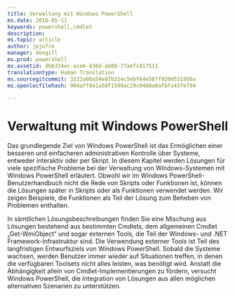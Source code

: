 ```yaml
---
title: Verwaltung mit Windows PowerShell
ms.date: 2016-05-11
keywords: powershell,cmdlet
description: 
ms.topic: article
author: jpjofre
manager: dongill
ms.prod: powershell
ms.assetid: db6334ec-ace6-436d-ab88-77aefc817511
translationtype: Human Translation
ms.sourcegitcommit: 3222a0ba54e87b214c5ebf64e587f920d531956a
ms.openlocfilehash: 904aff841a50f1599ac29c0408a0af6fa43fe794

---
```


# Verwaltung mit Windows PowerShell
Das grundlegende Ziel von Windows PowerShell ist das Ermöglichen einer besseren und einfacheren administrativen Kontrolle über Systeme, entweder interaktiv oder per Skript. In diesem Kapitel werden Lösungen für viele spezifische Probleme bei der Verwaltung von Windows-Systemen mit Windows PowerShell erläutert. Obwohl wir im Windows PowerShell-Benutzerhandbuch nicht die Rede von Skripts oder Funktionen ist, können die Lösungen später in Skripts oder als Funktionen verwendet werden. Wir zeigen Beispiele, die Funktionen als Teil der Lösung zum Beheben von Problemen enthalten.

In sämtlichen Lösungsbeschreibungen finden Sie eine Mischung aus Lösungen bestehend aus bestimmten Cmdlets, dem allgemeinen Cmdlet „Get-WmiObject“ und sogar externen Tools, die Teil der Windows- und .NET Framework-Infrastruktur sind. Die Verwendung externer Tools ist Teil des langfristigen Entwurfsziels von Windows PowerShell. Sobald die Systeme wachsen, werden Benutzer immer wieder auf Situationen treffen, in denen die verfügbaren Toolsets nicht alles leisten, was benötigt wird. Anstatt die Abhängigkeit allein von Cmdlet-Implementierungen zu fördern, versucht Windows PowerShell, die Integration von Lösungen aus allen möglichen alternativen Szenarien zu unterstützen.




<!--HONumber=Aug16_HO4-->


